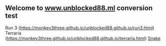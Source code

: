 ## Welcome to www.unblocked88.ml conversion test
Run 3 (https://monkey3three.github.io/unblocked88.github.io/run3.html)
Terraria (https://monkey3three.github.io/unblocked88.github.io/terraria.html)
<a href="/unblocked88.github.io/snake.html"> Snake </a>
